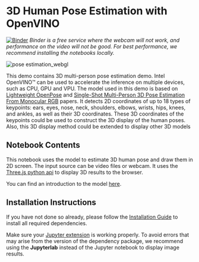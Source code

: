# 3D Human Pose Estimation with OpenVINO 

[![Binder](https://mybinder.org/badge_logo.svg)](https://mybinder.org/v2/gh/openvinotoolkit/openvino_notebooks.git/master?labpath=notebooks%2F406-3D-pose-estimation-webcam%2F406-3D-pose-estimation.ipynb)
*Binder is a free service where the webcam will not work, and performance on the video will not be good. For best performance, we recommend installing the notebooks locally.*

![pose estimation_webgl](https://user-images.githubusercontent.com/42672437/183292131-576cc05a-a724-472c-8dc9-f6bc092190bf.gif)

This demo contains 3D multi-person pose estimation demo. Intel OpenVINO™ can be used to accelerate the inference on multiple devices, such as CPU, GPU and VPU. The model used in this demo is based on [Lightweight OpenPose](https://arxiv.org/abs/1811.12004) and [Single-Shot Multi-Person 3D Pose Estimation From Monocular RGB](https://arxiv.org/abs/1712.03453) papers. It detects 2D coordinates of up to 18 types of keypoints: ears, eyes, nose, neck, shoulders, elbows, wrists, hips, knees, and ankles, as well as their 3D coordinates. These 3D coordinates of the keypoints could be used to construct the 3D display of the human poses. Also, this 3D display method could be extended to display other 3D models

## Notebook Contents

This notebook uses the model to estimate 3D human pose and draw them in 2D screen. The input source can be video files or webcam. It uses the [Three.js python api](https://pythreejs.readthedocs.io/en/stable/installing.html) to display 3D results to the browser.

You can find an introduction to the model [here](https://github.com/openvinotoolkit/open_model_zoo/tree/master/models/public/human-pose-estimation-3d-0001).

## Installation Instructions

If you have not done so already, please follow the [Installation Guide](../../README.md) to install all required dependencies.

Make sure your [Jupyter extension](https://github.com/jupyter-widgets/pythreejs#jupyterlab) is working properly. To avoid errors that may arise from the version of the dependency package, we recommend using the **Jupyterlab** instead of the Jupyter notebook to display image results.
